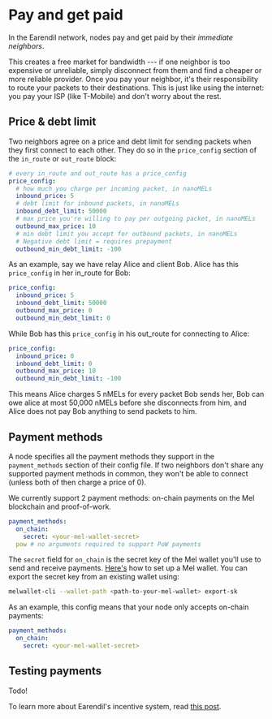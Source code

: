 # Pay and get paid

In the Earendil network, nodes pay and get paid by their _immediate neighbors_.

This creates a free market for bandwidth --- if one neighbor is too expensive or unreliable, simply disconnect from them and find a cheaper or more reliable provider. Once you pay your neighbor, it's their responsibility to route your packets to their destinations. This is just like using the internet: you pay your ISP (like T-Mobile) and don't worry about the rest.

## Price & debt limit

Two neighbors agree on a price and debt limit for sending packets when they first connect to each other. They do so in the `price_config` section of the `in_route` or `out_route` block:

```yaml
# every in_route and out_route has a price_config
price_config:
  # how much you charge per incoming packet, in nanoMELs
  inbound_price: 5
  # debt limit for inbound packets, in nanoMELs
  inbound_debt_limit: 50000
  # max price you're willing to pay per outgoing packet, in nanoMELs
  outbound_max_price: 10
  # min debt limit you accept for outbound packets, in nanoMELs
  # Negative debt limit = requires prepayment
  outbound_min_debt_limit: -100
```

As an example, say we have relay Alice and client Bob. Alice has this `price_config` in her in_route for Bob:

```yaml
price_config:
  inbound_price: 5
  inbound_debt_limit: 50000
  outbound_max_price: 0
  outbound_min_debt_limit: 0
```

While Bob has this `price_config` in his out_route for connecting to Alice:

```yaml
price_config:
  inbound_price: 0
  inbound_debt_limit: 0
  outbound_max_price: 10
  outbound_min_debt_limit: -100
```

This means Alice charges 5 nMELs for every packet Bob sends her, Bob can owe alice at most 50,000 nMELs before she disconnects from him, and Alice does not pay Bob anything to send packets to him.

## Payment methods

A node specifies all the payment methods they support in the `payment_methods` section of their config file. If two neighbors don't share any supported payment methods in common, they won't be able to connect (unless both of then charge a price of 0).

We currently support 2 payment methods: on-chain payments on the Mel blockchain and proof-of-work.

```yaml
payment_methods:
  on_chain:
    secret: <your-mel-wallet-secret>
  pow # no arguments required to support PoW payments
```

The `secret` field for `on_chain` is the secret key of the Mel wallet you'll use to send and receive payments. [Here's](https://docs.melproject.org/developer-guides/using-wallets) how to set up a Mel wallet. You can export the secret key from an existing wallet using:

```bash
melwallet-cli --wallet-path <path-to-your-mel-wallet> export-sk
```

As an example, this config means that your node only accepts on-chain payments:

```yaml
payment_methods:
  on_chain:
    secret: <your-mel-wallet-secret>
```

## Testing payments

Todo!

To learn more about Earendil's incentive system, read [this post](https://nullchinchilla.me/2023/07/earendil-incentives/).
